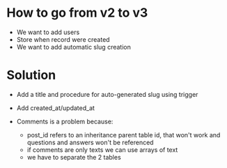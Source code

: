 # How to go from v2 to v3

* We want to add users
* Store when record were created
* We want to add automatic slug creation

# Solution

* Add a title and procedure for auto-generated slug using trigger
* Add created_at/updated_at

* Comments is a problem because:
  * post_id refers to an inheritance parent table id, that won't work and questions and answers won't be referenced
  * if comments are only texts we can use arrays of text
  * we have to separate the 2 tables
